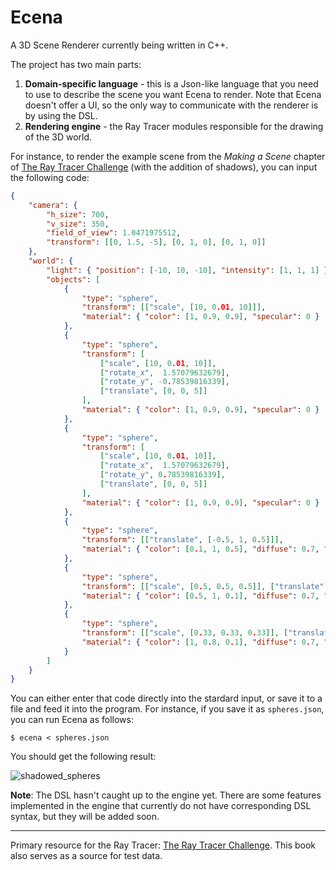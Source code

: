 # Ecena
A 3D Scene Renderer currently being written in C++.

The project has two main parts:
1. __Domain-specific language__ - this is a Json-like language that you need to use to describe the scene you want Ecena to render. Note that Ecena doesn't offer a UI, so the only way to communicate with the renderer is by using the DSL.
2. __Rendering engine__ - the Ray Tracer modules responsible for the drawing of the 3D world.

For instance, to render the example scene from the _Making a Scene_ chapter of [The Ray Tracer Challenge](http://raytracerchallenge.com/) (with the addition of shadows), 
you can input the following code:

```json
{
    "camera": {
        "h_size": 700,
        "v_size": 350,
        "field_of_view": 1.0471975512,
        "transform": [[0, 1.5, -5], [0, 1, 0], [0, 1, 0]]
    },
    "world": {
        "light": { "position": [-10, 10, -10], "intensity": [1, 1, 1] },
        "objects": [
            { 
                "type": "sphere", 
                "transform": [["scale", [10, 0.01, 10]]], 
                "material": { "color": [1, 0.9, 0.9], "specular": 0 } 
            },
            { 
                "type": "sphere", 
                "transform": [
                    ["scale", [10, 0.01, 10]], 
                    ["rotate_x",  1.57079632679], 
                    ["rotate_y", -0.78539816339], 
                    ["translate", [0, 0, 5]]
                ], 
                "material": { "color": [1, 0.9, 0.9], "specular": 0 }
            },
            { 
                "type": "sphere", 
                "transform": [
                    ["scale", [10, 0.01, 10]], 
                    ["rotate_x",  1.57079632679], 
                    ["rotate_y", 0.78539816339], 
                    ["translate", [0, 0, 5]]
                ], 
                "material": { "color": [1, 0.9, 0.9], "specular": 0 }
            },
            { 
                "type": "sphere", 
                "transform": [["translate", [-0.5, 1, 0.5]]],
                "material": { "color": [0.1, 1, 0.5], "diffuse": 0.7, "specular": 0.3 }
            },
            { 
                "type": "sphere", 
                "transform": [["scale", [0.5, 0.5, 0.5]], ["translate", [1.5, 0.5, -0.5]]],
                "material": { "color": [0.5, 1, 0.1], "diffuse": 0.7, "specular": 0.3 }
            },
            { 
                "type": "sphere", 
                "transform": [["scale", [0.33, 0.33, 0.33]], ["translate", [-1.5, 0.33, -0.75]]],
                "material": { "color": [1, 0.8, 0.1], "diffuse": 0.7, "specular": 0.3 }
            }
        ]
    }
}
```

You can either enter that code directly into the stardard input, or save it to a file and feed it into the program. For instance, if you save it as `spheres.json`, you can run Ecena as follows:

```
$ ecena < spheres.json
```

You should get the following result: 

![shadowed_spheres](https://user-images.githubusercontent.com/4519785/210240177-7d0a4f94-cf7b-45dd-b1a9-f0b411f110ad.png)

**Note**: The DSL hasn't caught up to the engine yet. There are some features implemented in the engine
that currently do not have corresponding DSL syntax, but they will be added soon.

---

Primary resource for the Ray Tracer: [The Ray Tracer Challenge](http://raytracerchallenge.com/). This book
also serves as a source for test data.
